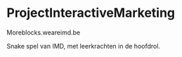 ProjectInteractiveMarketing
===========================

Moreblocks.weareimd.be

Snake spel van IMD, met leerkrachten in de hoofdrol.
